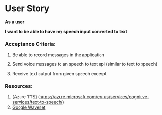 # User Story 

**As a user**

**I want to be able to have my speech input converted to text**

### Acceptance Criteria:

1. Be able to record messages in the application

2. Send voice messages to an speech to text api (similar to text to speech)

3. Receive text output from given speech excerpt

### Resources:

1. [Azure TTS] (https://azure.microsoft.com/en-us/services/cognitive-services/text-to-speech/)
2. [Google Wavenet](https://cloud.google.com/text-to-speech/docs/wavenet)
